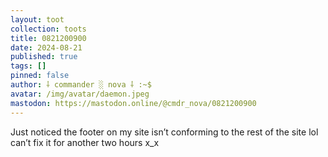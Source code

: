 ```yaml
---
layout: toot
collection: toots
title: 0821200900
date: 2024-08-21
published: true
tags: []
pinned: false
author: ⸸ commander ░ nova ⸸ :~$
avatar: /img/avatar/daemon.jpeg
mastodon: https://mastodon.online/@cmdr_nova/0821200900
---
```


Just noticed the footer on my site isn’t conforming to the rest of the site lol can’t fix it for another two hours x_x
